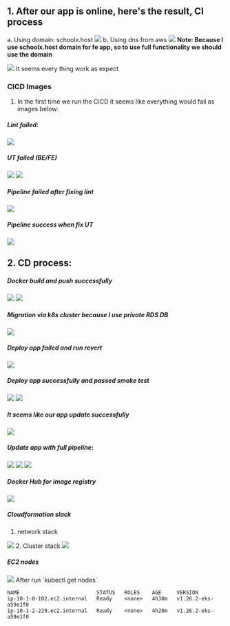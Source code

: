 ## 1. After our app is online, here's the result, CI process
a. Using domain: schoolx.host
 <img src="images/project-img/fe-1.png" />
b. Using dns from aws
 <img src="images/project-img/fe-lb.png" />
**Note: Because I use schoolx.host domain for fe app, so to use full functionality we should use the domain**

 <img src="images/project-img/app-work.png" />
 It seems every thing work as expect

### CICD Images
1. In the first time we run the CICD it seems like everything would fail as images below:
##### Lint failed: 
 <img src="images/project-img/lint-failed.png" />

##### UT failed (BE/FE)
 <img src="images/project-img/ut-failed.png" />
 <img src="images/project-img/ut-failed-be.png" />

 ##### Pipeline failed after fixing lint
 <img src="images/project-img/pipeline.png" />

 ##### Pipeline success when fix UT
 <img src="images/project-img/CI-success.png" />

 ## 2. CD process: 

##### Docker build and push successfully
 <img src="images/project-img/success-docker.png" />
 <img src="images/project-img/fullCD-pipeline.png" />

##### Migration via k8s cluster because I use private RDS DB
 <img src="images/project-img/success-migration.png" />

##### Deploy app failed and run revert
 <img src="images/project-img/revert-run-rollout.png" />

##### Deploy app successfully and passed smoke test
 <img src="images/project-img/deploy-success.png" />
 <img src="images/project-img/smoke-passed.png" />

##### It seems like our app update successfully
 <img src="images/project-img/Update-app-sucessfully.png" />

##### Update app with full pipeline:
 <img src="images/project-img/full-part1.png" />
 <img src="images/project-img/full-part2.png" />
 <img src="images/project-img/updatev3.png" />

##### Docker Hub for image registry
 <img src="images/project-img/DockerHub.png" />

##### Cloudformation slack
1. network stack 
 <img src="images/project-img/network-stack.png" />
2. Cluster stack
 <img src="images/project-img/cluster-stack.png" />

##### EC2 nodes 
 <img src="images/project-img/ec2-nodes.png" />
 After run `kubectl get nodes`

``` 
NAME                         STATUS   ROLES    AGE     VERSION
ip-10-1-0-102.ec2.internal   Ready    <none>   4h30m   v1.26.2-eks-a59e1f0
ip-10-1-2-229.ec2.internal   Ready    <none>   4h28m   v1.26.2-eks-a59e1f0
```


 



 
